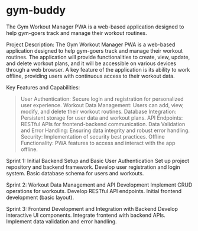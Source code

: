 # gym-buddy
The Gym Workout Manager PWA is a web-based application designed to help gym-goers track and manage their workout routines. 

Project Description:
The Gym Workout Manager PWA is a web-based application designed to help gym-goers track and manage their workout routines. The application will provide functionalities to create, view, update, and delete workout plans, and it will be accessible on various devices through a web browser. A key feature of the application is its ability to work offline, providing users with continuous access to their workout data.

Key Features and Capabilities:
> User Authentication: Secure login and registration for personalized user experience.
> Workout Data Management: Users can add, view, modify, and delete their workout routines.
> Database Integration: Persistent storage for user data and workout plans.
> API Endpoints: RESTful APIs for frontend-backend communication.
> Data Validation and Error Handling: Ensuring data integrity and robust error handling.
> Security: Implementation of security best practices.
> Offline Functionality: PWA features to access and interact with the app offline.

Sprint 1: Initial Backend Setup and Basic User Authentication
Set up project repository and backend framework.
Develop user registration and login system.
Basic database schema for users and workouts.

Sprint 2: Workout Data Management and API Development
Implement CRUD operations for workouts.
Develop RESTful API endpoints.
Initial frontend development (basic layout).


Sprint 3: Frontend Development and Integration with Backend
Develop interactive UI components.
Integrate frontend with backend APIs.
Implement data validation and error handling.
